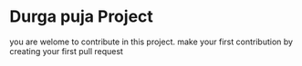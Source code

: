 # Durga puja Project

you are welome to contribute in this project. make your first contribution by creating your first pull request
